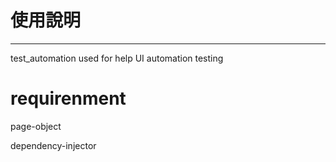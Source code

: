 # 使用說明
----------
test_automation used for help UI automation testing

<h1>requirenment</h1>
  
  page-object
  
  dependency-injector
  
 

